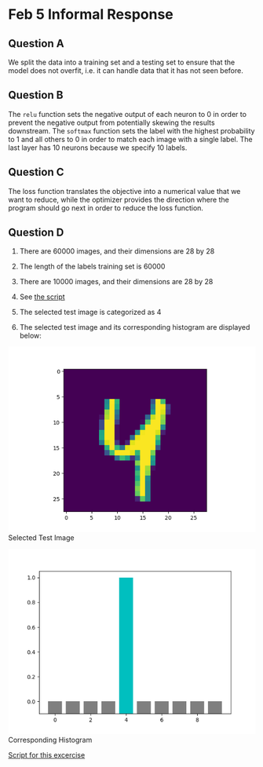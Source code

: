 # Feb 5 Informal Response

## Question A

We split the data into a training set and a testing set to ensure that the model does not overfit, i.e. it can handle data that it has not seen before. 

## Question B

The `relu` function sets the negative output of each neuron to 0 in order to prevent the negative output from potentially skewing the results downstream. The `softmax` function sets the label with the highest probability to 1 and all others to 0 in order to match each image with a single label. The last layer has 10 neurons because we specify 10 labels. 

## Question C

The loss function translates the objective into a numerical value that we want to reduce, while the optimizer provides the direction where the program should go next in order to reduce the loss function. 

## Question D

1. There are 60000 images, and their dimensions are 28 by 28

2. The length of the labels training set is 60000

3. There are 10000 images, and their dimensions are 28 by 28

4. See [the script](20210205.py)

5. The selected test image is categorized as 4

6. The selected test image and its corresponding histogram are displayed below: 

![test_image](test_image.png "Selected Test Image")  
Selected Test Image

![histogram](histogram.png "Corresponding Histogram")  
Corresponding Histogram

[Script for this excercise](20210205.py)
